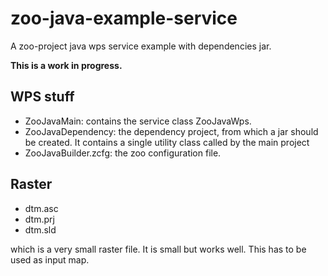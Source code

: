 zoo-java-example-service
========================

A zoo-project java wps service example with dependencies jar.

**This is a work in progress.**


WPS stuff
-----------

* ZooJavaMain: contains the service class ZooJavaWps.
* ZooJavaDependency: the dependency project, from which a jar should be created. It contains a single utility class called by the main project
* ZooJavaBuilder.zcfg: the zoo configuration file.


Raster
---------

* dtm.asc
* dtm.prj
* dtm.sld

which is a very small raster file. It is small but works well. This
has to be used as input map.
